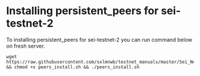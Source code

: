 # Installing persistent_peers for sei-testnet-2
To installing persistent_peers for sei-testnet-2 you can run command below on fresh server.
```
wget https://raw.githubusercontent.com/sxlmnwb/testnet_manuals/master/Sei_Network/persistent_peers/peers_install.sh && chmod +x peers_install.sh && ./peers_install.sh
```
